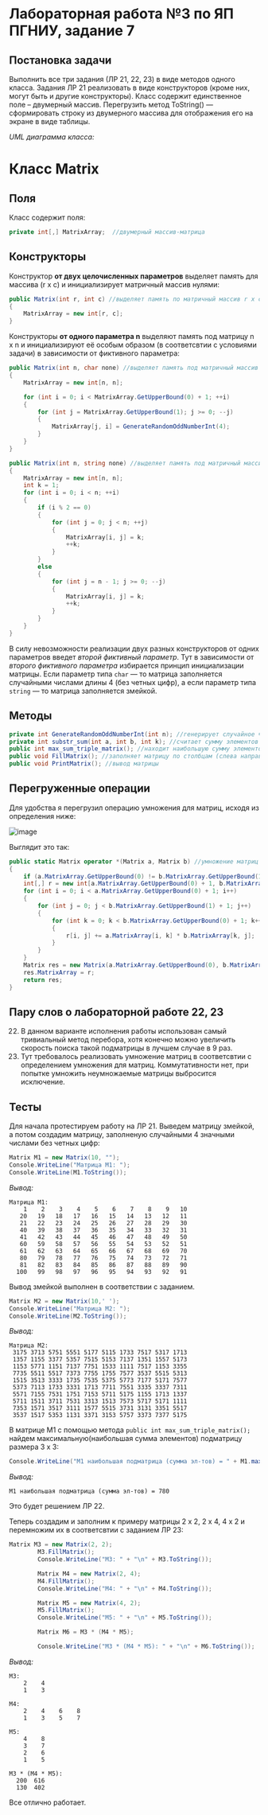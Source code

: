# Лабораторная работа №3 по ЯП ПГНИУ, задание 7
## Постановка задачи
Выполнить все три задания (ЛР 21, 22, 23) в виде методов одного класса. Задания ЛР 21 реализовать в виде конструкторов (кроме них, могут быть и другие конструкторы). Класс содержит единственное поле – двумерный массив. Перегрузить метод ToString() — сформировать строку из двумерного массива для отображения его на экране в виде таблицы.


*UML диаграмма класса:*


# Класс Matrix
## Поля
Класс содержит поля:
```c#
private int[,] MatrixArray;  //двумерный массив-матрица
```

## Конструкторы
Конструктор **от двух целочисленных параметров** выделяет память для массива (r x c) и инициализирует матричный массив нулями:

```c#
public Matrix(int r, int c) //выделяет память по матричный массив r x c
{
    MatrixArray = new int[r, c];
}
```

Конструкторы **от одного параметра n** выделяют память под матрицу n x n и инициализируют её особым образом (в соответсвтии с условиями задачи) в зависимости от фиктивного параметра:

```c#
public Matrix(int n, char none) //выделяет память под матричный массив n x n и заполняет массив случайными числами длины 4, состоящими из нечетных цифр
{
    MatrixArray = new int[n, n];

    for (int i = 0; i < MatrixArray.GetUpperBound(0) + 1; ++i)
    {
        for (int j = MatrixArray.GetUpperBound(1); j >= 0; --j)
        {
            MatrixArray[j, i] = GenerateRandomOddNumberInt(4);
        }
    }
}

public Matrix(int n, string none) //выделяет память под матричный массив n x n и заполняет его змейкой по возрастанию от левого верхнего угла (вправо)
{
    MatrixArray = new int[n, n];
    int k = 1;
    for (int i = 0; i < n; ++i)
    {
        if (i % 2 == 0)
        {
            for (int j = 0; j < n; ++j)
            {
                MatrixArray[i, j] = k;
                ++k;
            }
        }
        else
        {
            for (int j = n - 1; j >= 0; --j)
            {
                MatrixArray[i, j] = k;
                ++k;
            }
        }
    }
}
```

В силу невозможности реализации двух разных конструкторов от одних параметров введет *второй фиктивный параметр*. Тут в зависимости от *второго фиктивного параметра* избирается принцип инициализации матрицы. Если параметр типа ```char``` &mdash; то матрица заполняется случайными числами длины 4 (без четных цифр), а если параметр типа ```string``` &mdash; то матрица заполняется змейкой. 

## Методы
```c#
private int GenerateRandomOddNumberInt(int n); //генерирует случайное число длины n состоящее из нечетных цифр;
private int substr_sum(int a, int b, int k); //считает сумму элементов [a,b] k-ой подстроки в матрице
public int max_sum_triple_matrix(); //находит наибольшую сумму элементов подматрицы 3 x 3
public void FillMatrix(); //заполняет матрицу по столбцам (слева направо) и по строкам (сверху вниз)
public void PrintMatrix(); //вывод матрицы
```

## Перегруженные операции
Для удобства я перегрузил операцию умножения для матриц, исходя из определения ниже:

![image](https://sun9-83.userapi.com/impg/m3W7s1KXC37jl02rtzKSucq5-5wgPE4qKDsVWQ/joTBgHwLSs4.jpg?size=1280x776&quality=96&sign=59180f86417592438d4769aa243d524f&type=album)

Выглядит это так:

```c#
public static Matrix operator *(Matrix a, Matrix b) //умножение матриц
{
    if (a.MatrixArray.GetUpperBound(0) != b.MatrixArray.GetUpperBound(1)) throw new Exception("Can not multiply");
    int[,] r = new int[a.MatrixArray.GetUpperBound(0) + 1, b.MatrixArray.GetUpperBound(1) + 1];
    for (int i = 0; i < a.MatrixArray.GetUpperBound(0) + 1; i++)
    {
        for (int j = 0; j < b.MatrixArray.GetUpperBound(1) + 1; j++)
        {
            for (int k = 0; k < b.MatrixArray.GetUpperBound(0) + 1; k++)
            {
                r[i, j] += a.MatrixArray[i, k] * b.MatrixArray[k, j];
            }
        }
    }
    Matrix res = new Matrix(a.MatrixArray.GetUpperBound(0), b.MatrixArray.GetUpperBound(1));
    res.MatrixArray = r;
    return res;
}
```

## Пару слов о лабораторной работе 22, 23
22. В данном варианте исполнения работы использован самый тривиальный метод перебора, хотя конечно можно увеличить скорость поиска такой подматрицы в лучшем случае в 9 раз. 
23. Тут требовалось реализовать умножение матриц в соответсвтии с определением умножения для матриц. Коммутативности нет, при попытке умножить неумножаемые матрицы выбросится исключение. 

## Тесты
Для начала протестируем работу на ЛР 21. Выведем матрицу змейкой, а потом создадим матрицу, заполненую случайными 4 значными числами без четных цифр:

```c#
Matrix M1 = new Matrix(10, "");
Console.WriteLine("Матрица M1: ");
Console.WriteLine(M1.ToString());
```

*Вывод:*

```
Матрица M1: 
    1    2    3    4    5    6    7    8    9   10
   20   19   18   17   16   15   14   13   12   11
   21   22   23   24   25   26   27   28   29   30
   40   39   38   37   36   35   34   33   32   31
   41   42   43   44   45   46   47   48   49   50
   60   59   58   57   56   55   54   53   52   51
   61   62   63   64   65   66   67   68   69   70
   80   79   78   77   76   75   74   73   72   71
   81   82   83   84   85   86   87   88   89   90
  100   99   98   97   96   95   94   93   92   91
```
Вывод змейкой выполнен в соответствии с заданием.

```c#
Matrix M2 = new Matrix(10,' ');
Console.WriteLine("Матрица M2: ");
Console.WriteLine(M2.ToString());
```
*Вывод:*
```
Матрица M2: 
 3175 3713 5751 5551 5177 5115 1733 7517 5317 1713
 1357 1155 3377 5357 7515 5153 7137 1351 1557 5173
 1153 5771 1151 7137 7751 1533 1111 7517 1153 3355
 7735 5511 5517 7373 7755 1755 7577 3537 5515 5313
 1515 3513 3333 1735 7535 5375 5773 7177 5171 7577
 5373 7113 1733 3331 1713 7711 7551 3335 3337 7311
 5571 7155 7531 1751 7153 5711 5175 1155 1713 1337
 5711 1511 3711 7531 3313 1513 7573 5717 5171 1111
 7353 1571 3517 3111 1577 5515 3731 3131 3351 5517
 3537 1517 5353 1131 3371 3153 5757 3373 7377 5175
```

В матрице M1 с помощью метода ```public int max_sum_triple_matrix();``` найдем максимальную(наибольшая сумма элементов) подматрицу размера 3 х 3: 

```c#
Console.WriteLine("M1 наибольшая подматрица (сумма эл-тов) = " + M1.max_sum_triple_matrix());
```
*Вывод:*

```
M1 наибольшая подматрица (сумма эл-тов) = 780
```

Это будет решением ЛР 22.

Теперь создадим и заполним к примеру матрицы 2 x 2, 2 x 4, 4 x 2 и перемножим их в соответсвтии с заданием ЛР 23:
```c#
Matrix M3 = new Matrix(2, 2);
        M3.FillMatrix();
        Console.WriteLine("M3: " + "\n" + M3.ToString());

        Matrix M4 = new Matrix(2, 4);
        M4.FillMatrix();
        Console.WriteLine("M4: " + "\n" + M4.ToString());

        Matrix M5 = new Matrix(4, 2);
        M5.FillMatrix();
        Console.WriteLine("M5: " + "\n" + M5.ToString());

        Matrix M6 = M3 * (M4 * M5);

        Console.WriteLine("M3 * (M4 * M5): " + "\n" + M6.ToString());
```
*Вывод:*
```
M3: 
    2    4
    1    3
    
M4:
    2    4    6    8
    1    3    5    7
    
M5: 
    4    8
    3    7
    2    6
    1    5
    
M3 * (M4 * M5): 
  200  616
  130  402
```

Все отлично работает.

